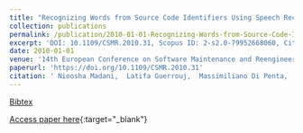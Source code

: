 ```yaml
---
title: "Recognizing Words from Source Code Identifiers Using Speech Recognition Techniques"
collection: publications
permalink: /publication/2010-01-01-Recognizing-Words-from-Source-Code-Identifiers-Using-Speech-Recognition-Techniques
excerpt: 'DOI: 10.1109/CSMR.2010.31, Scopus ID: 2-s2.0-79952668060, Cited by: 38'
date: 2010-01-01
venue: '14th European Conference on Software Maintenance and Reengineering, CSMR 2010, 15-18 March 2010, Madrid, Spain'
paperurl: 'https://doi.org/10.1109/CSMR.2010.31'
citation: ' Nioosha Madani,  Latifa Guerrouj,  Massimiliano Di Penta,  Yann-Ga&quot;el Gu&apos;eh&apos;eneuc,  Giuliano Antoniol, &quot;Recognizing Words from Source Code Identifiers Using Speech Recognition Techniques.&quot; 14th European Conference on Software Maintenance and Reengineering, CSMR 2010, 15-18 March 2010, Madrid, Spain, 2010.'
---
```

[Bibtex](https://dblp.org/rec/bib/conf/csmr/MadaniGPGA10)

[Access paper here](https://doi.org/10.1109/CSMR.2010.31){:target="_blank"}
